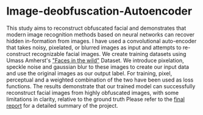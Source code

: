# Image-deobfuscation-Autoencoder

This study aims to reconstruct obfuscated facial and demonstrates that modern image recognition methods based on neural networks can recover hidden in-formation from images. I have used a convolutional auto-encoder that takes noisy, pixelated, or blurred
images as input and attempts to re-construct recognizable facial images. 
We create training datasets using Umass Amherst's ["Faces in the wild"](http://vis-www.cs.umass.edu/lfw/) Dataset. We introduce pixelation, speckle noise and gaussian blur to these images to create our input data and use the original images as our output label.
For training, pixel, perceptual and a weighted combination of the two have been used as loss functions.
The results demonstrate that our trained model can successfully reconstruct facial images
from highly obfuscated images, with some limitations in clarity, relative to the ground
truth
Please refer to the [final report](https://github.com/AyushLahiri/Image-deobfuscation-Autoencoder/blob/main/Report.pdf) for a detailed summary of the project. 
